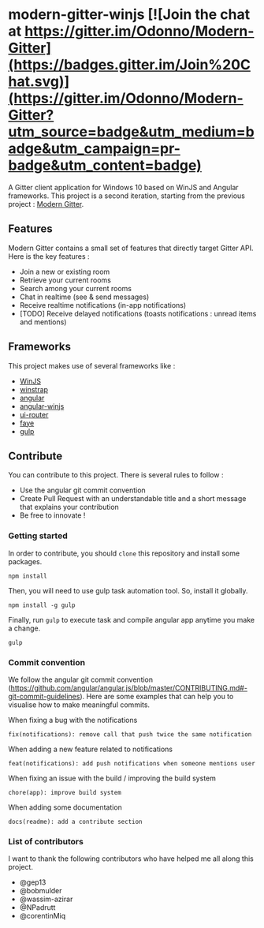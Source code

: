 # modern-gitter-winjs [![Join the chat at https://gitter.im/Odonno/Modern-Gitter](https://badges.gitter.im/Join%20Chat.svg)](https://gitter.im/Odonno/Modern-Gitter?utm_source=badge&utm_medium=badge&utm_campaign=pr-badge&utm_content=badge)

A Gitter client application for Windows 10 based on WinJS and Angular frameworks.
This project is a second iteration, starting from the previous project : [Modern Gitter](https://github.com/Odonno/Modern-Gitter).

## Features

Modern Gitter contains a small set of features that directly target Gitter API. Here is the key features :

* Join a new or existing room
* Retrieve your current rooms
* Search among your current rooms
* Chat in realtime (see & send messages)
* Receive realtime notifications (in-app notifications)
* [TODO] Receive delayed notifications (toasts notifications : unread items and mentions)

## Frameworks

This project makes use of several frameworks like : 

* [WinJS](https://github.com/winjs/winjs)
* [winstrap](https://github.com/winjs/winstrap)
* [angular](https://github.com/angular/angular)
* [angular-winjs](https://github.com/winjs/angular-winjs)
* [ui-router](https://github.com/angular-ui/ui-router)
* [faye](https://github.com/faye/faye)
* [gulp](https://github.com/gulpjs/gulp)

## Contribute

You can contribute to this project. There is several rules to follow :

* Use the angular git commit convention
* Create Pull Request with an understandable title and a short message that explains your contribution
* Be free to innovate !

### Getting started

In order to contribute, you should `clone` this repository and install some packages.

    npm install
    
Then, you will need to use gulp task automation tool. So, install it globally.

    npm install -g gulp

Finally, run `gulp` to execute task and compile angular app anytime you make a change.

    gulp

### Commit convention

We follow the angular git commit convention (https://github.com/angular/angular.js/blob/master/CONTRIBUTING.md#-git-commit-guidelines).
Here are some examples that can help you to visualise how to make meaningful commits.

When fixing a bug with the notifications

    fix(notifications): remove call that push twice the same notification

When adding a new feature related to notifications

    feat(notifications): add push notifications when someone mentions user

When fixing an issue with the build / improving the build system

    chore(app): improve build system

When adding some documentation

    docs(readme): add a contribute section

### List of contributors

I want to thank the following contributors who have helped me all along this project.

* @gep13
* @bobmulder
* @wassim-azirar
* @NPadrutt
* @corentinMiq
